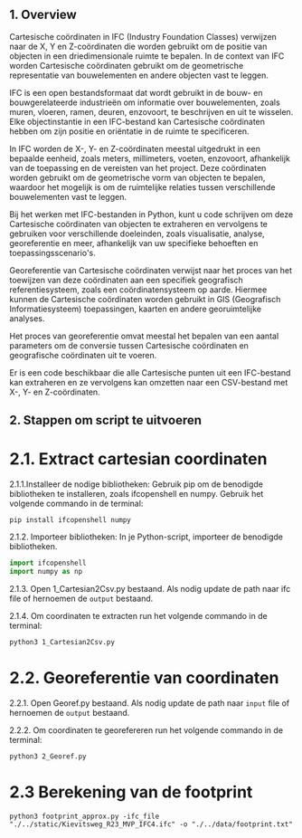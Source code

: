 ## 1. Overview
Cartesische coördinaten in IFC (Industry Foundation Classes) verwijzen naar de X, Y en Z-coördinaten die worden gebruikt om de positie van objecten in een driedimensionale ruimte te bepalen. In de context van IFC worden Cartesische coördinaten gebruikt om de geometrische representatie van bouwelementen en andere objecten vast te leggen.

IFC is een open bestandsformaat dat wordt gebruikt in de bouw- en bouwgerelateerde industrieën om informatie over bouwelementen, zoals muren, vloeren, ramen, deuren, enzovoort, te beschrijven en uit te wisselen. Elke objectinstantie in een IFC-bestand kan Cartesische coördinaten hebben om zijn positie en oriëntatie in de ruimte te specificeren.

In IFC worden de X-, Y- en Z-coördinaten meestal uitgedrukt in een bepaalde eenheid, zoals meters, millimeters, voeten, enzovoort, afhankelijk van de toepassing en de vereisten van het project. Deze coördinaten worden gebruikt om de geometrische vorm van objecten te bepalen, waardoor het mogelijk is om de ruimtelijke relaties tussen verschillende bouwelementen vast te leggen.

Bij het werken met IFC-bestanden in Python, kunt u code schrijven om deze Cartesische coördinaten van objecten te extraheren en vervolgens te gebruiken voor verschillende doeleinden, zoals visualisatie, analyse, georeferentie en meer, afhankelijk van uw specifieke behoeften en toepassingsscenario's.

Georeferentie van Cartesische coördinaten verwijst naar het proces van het toewijzen van deze coördinaten aan een specifiek geografisch referentiesysteem, zoals een coördinatensysteem op aarde. Hiermee kunnen de Cartesische coördinaten worden gebruikt in GIS (Geografisch Informatiesysteem) toepassingen, kaarten en andere georuimtelijke analyses.

Het proces van georeferentie omvat meestal het bepalen van een aantal parameters om de conversie tussen Cartesische coördinaten en geografische coördinaten uit te voeren.

Er is een code beschikbaar die alle Cartesische punten uit een IFC-bestand kan extraheren en ze vervolgens kan omzetten naar een CSV-bestand met X-, Y- en Z-coördinaten.

## 2. Stappen om script te uitvoeren

# 2.1. Extract cartesian coordinaten

2.1.1.Installeer de nodige bibliotheken: Gebruik pip om de benodigde bibliotheken te installeren, zoals ifcopenshell en numpy. Gebruik het volgende commando in de terminal:

`pip install ifcopenshell numpy`

2.1.2. Importeer bibliotheken: In je Python-script, importeer de benodigde bibliotheken.

```python
import ifcopenshell
import numpy as np
```
2.1.3.  Open 1_Cartesian2Csv.py bestaand.
Als nodig update de path naar ifc file of hernoemen de `output` bestaand.

2.1.4. Om coordinaten te extracten run het volgende commando in de terminal:

`python3 1_Cartesian2Csv.py`

# 2.2. Georeferentie van coordinaten

2.2.1.  Open Georef.py bestaand.
Als nodig update de path naar `input` file of hernoemen de `output` bestaand.

2.2.2. Om coordinaten te georefereren run het volgende commando in de terminal:

`python3 2_Georef.py`

# 2.3 Berekening van de footprint 

`python3 footprint_approx.py -ifc_file "./../static/Kievitsweg_R23_MVP_IFC4.ifc" -o "./../data/footprint.txt"`